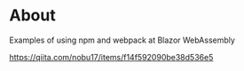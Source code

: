 # About

Examples of using npm and webpack at Blazor WebAssembly

https://qiita.com/nobu17/items/f14f592090be38d536e5
